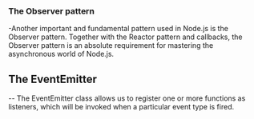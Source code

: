 ### The Observer pattern

-Another important and fundamental pattern used in Node.js is the Observer pattern.
Together with the Reactor pattern and callbacks, the Observer pattern is an absolute
requirement for mastering the asynchronous world of Node.js.

## The EventEmitter

-- The EventEmitter class allows us to register one or more
functions as listeners, which will be invoked when a particular event type is fired.
